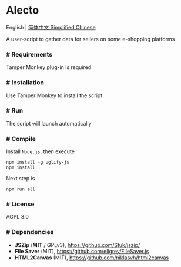# Alecto
English | [简体中文 Simplified Chinese](README-cn.md)



A user-script to gather data for sellers on some e-shopping platforms

### # Requirements

Tamper Monkey plug-in is required



### # Installation

Use Tamper Monkey to install the script



### # Run

The script will launch automatically



### # Compile

Install `Node.js`, then execute

```shell
npm install -g uglify-js
npm install
```

Next step is

```shell
npm run all
```





### # License

AGPL 3.0





### # Dependencies

- **JSZip** (**MIT** / GPLv3), https://github.com/Stuk/jszip/
- **File Saver** (MIT), https://github.com/eligrey/FileSaver.js
- **HTML2Canvas** (MIT), https://github.com/niklasvh/html2canvas
